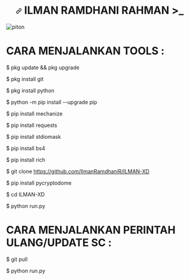 <h1 align="center" dir="auto"><a id="user-content--ILMANRAMDHANIRAHMAN-" class="anchor" aria-hidden="true" href="#-ILMANRAMDHANIRAHMAN-"><svg class="octicon octicon-link" viewBox="0 0 16 16" version="1.1" width="16" height="16" aria-hidden="true"><path fill-rule="evenodd" d="M7.775 3.275a.75.75 0 001.06 1.06l1.25-1.25a2 2 0 112.83 2.83l-2.5 2.5a2 2 0 01-2.83 0 .75.75 0 00-1.06 1.06 3.5 3.5 0 004.95 0l2.5-2.5a3.5 3.5 0 00-4.95-4.95l-1.25 1.25zm-4.69 9.64a2 2 0 010-2.83l2.5-2.5a2 2 0 012.83 0 .75.75 0 001.06-1.06 3.5 3.5 0 00-4.95 0l-2.5 2.5a3.5 3.5 0 004.95 4.95l1.25-1.25a.75.75 0 00-1.06-1.06l-1.25 1.25a2 2 0 01-2.83 0z"></path></svg></a> ILMAN RAMDHANI RAHMAN >_ </h1>
<img title="piton" src="https://camo.githubusercontent.com/35ba18158dd0251a4d17cef42209a272da8af0a80ab76c61a1a873d049715c68/68747470733a2f2f696d672e736869656c64732e696f2f62616467652f507974686f6e2d3337373641422e7376673f267374796c653d666f722d7468652d6261646765266c6f676f3d507974686f6e266c6f676f436f6c6f723d7768697465" data-canonical-src="https://img.shields.io/badge/Python-3776AB.svg?&amp;style=for-the-badge&amp;logo=Python&amp;logoColor=white" style="max-width: 100%;">


# CARA MENJALANKAN TOOLS :



$ pkg update && pkg upgrade



$ pkg install git



$ pkg install python



$ python -m pip install --upgrade pip



$ pip install mechanize



$ pip install requests



$ pip install stdiomask



$ pip install bs4



$ pip install rich



$ git clone https://github.com/IlmanRamdhaniR/ILMAN-XD


$ pip install pycryptodome


$ cd ILMAN-XD



$ python run.py



# CARA MENJALANKAN PERINTAH ULANG/UPDATE SC :



$ git pull



$ python run.py



